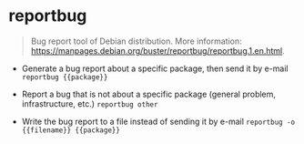 # reportbug
> Bug report tool of Debian distribution.
> More information: <https://manpages.debian.org/buster/reportbug/reportbug.1.en.html>.

- Generate a bug report about a specific package, then send it by e-mail
`reportbug {{package}}`

- Report a bug that is not about a specific package (general problem, infrastructure, etc.)
`reportbug other`

- Write the bug report to a file instead of sending it by e-mail
`reportbug -o {{filename}} {{package}}`
